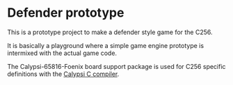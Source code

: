 Defender prototype
==================

This is a prototype project to make a defender style game for the C256.

It is basically a playground where a simple game engine prototype is
intermixed with the actual game code.

The Calypsi-65816-Foenix board support package is used for C256 specific
definitions with the [Calypsi C compiler](https://www.calypsi.cc/).
